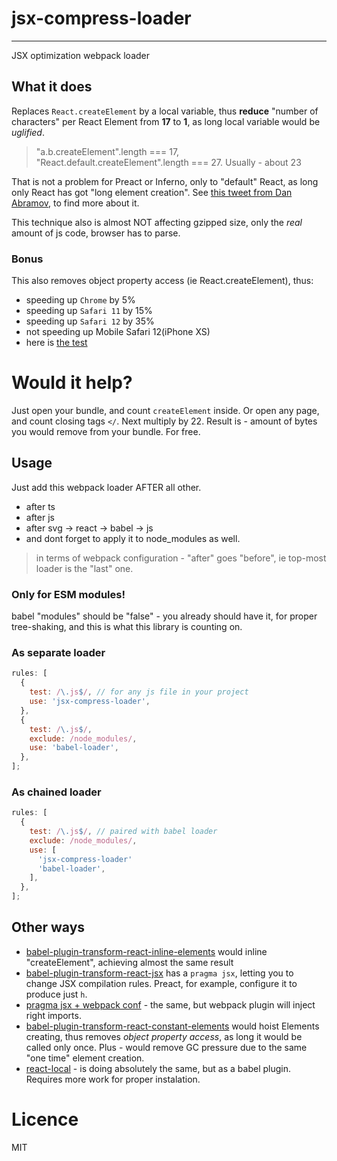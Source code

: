 # jsx-compress-loader
----
JSX optimization webpack loader

## What it does

Replaces `React.createElement` by a local variable, thus __reduce__ "number of characters" per React Element
from __17__ to __1__, as long local variable would be _uglified_.
> "a.b.createElement".length === 17, "React.default.createElement".length === 27. Usually - about 23

That is not a problem for Preact or Inferno, only to "default" React, as long only React has got "long element creation".
See [this tweet from Dan Abramov](https://twitter.com/dan_abramov/status/841266032576724992), to find more about it.

This technique also is almost NOT affecting gzipped size, only the _real_ amount of js code, browser has to parse.

### Bonus 

This also removes object property access (ie React.createElement), thus:
- speeding up `Chrome` by 5%
- speeding up `Safari 11` by 15%
- speeding up `Safari 12` by 35%
- not speeding up Mobile Safari 12(iPhone XS)
- here is [the test](https://jsperf.com/single-dot-property-access/1)

# Would it help?
Just open your bundle, and count `createElement` inside. Or open any page, and count closing tags `</`.
Next multiply by 22. Result is - amount of bytes you would remove from your bundle. For free.  

## Usage
Just add this webpack loader AFTER all other.
- after ts
- after js
- after svg -> react -> babel -> js
- and dont forget to apply it to node_modules as well.
> in terms of webpack configuration - "after" goes "before", ie top-most loader is the "last" one.

### Only for ESM modules!
babel "modules" should be "false" - you already should have it, for proper tree-shaking, and 
this is what this library is counting on. 

### As separate loader
```js
rules: [
  {
    test: /\.js$/, // for any js file in your project
    use: 'jsx-compress-loader',
  },
  {
    test: /\.js$/,
    exclude: /node_modules/,
    use: 'babel-loader',    
  },
];
``` 

### As chained loader
```js
rules: [
  {
    test: /\.js$/, // paired with babel loader
    exclude: /node_modules/,
    use: [    
      'jsx-compress-loader'
      'babel-loader',
    ],
  },
];
```

## Other ways

- [babel-plugin-transform-react-inline-elements](https://babeljs.io/docs/en/next/babel-plugin-transform-react-inline-elements.html)
would inline "createElement", achieving almost the same result
- [babel-plugin-transform-react-jsx](https://babeljs.io/docs/en/babel-plugin-transform-react-jsx)
has a `pragma jsx`, letting you to change JSX compilation rules. Preact, for example, configure it to produce just `h`.
- [pragma jsx + webpack conf](https://medium.com/@jilizart/reduce-the-size-of-final-jsx-code-c39effca906f) - the same, but webpack plugin will inject right imports.
- [babel-plugin-transform-react-constant-elements](https://babeljs.io/docs/en/babel-plugin-transform-react-constant-elements)
would hoist Elements creating, thus removes _object property access_, as long it would be called
only once. Plus - would remove GC pressure due to the same "one time" element creation.
- [react-local](https://github.com/philosaf/react-local) - is doing absolutely the same, but as a babel plugin. Requires more work for proper instalation.

# Licence
MIT
